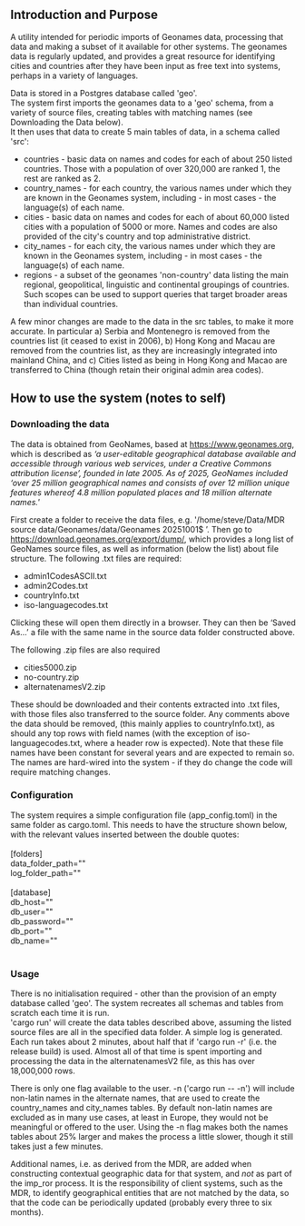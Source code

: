<h2>Introduction and Purpose</h2>
A utility intended for periodic imports of Geonames data, processing that data and making a subset of it available for other systems.
The geonames data is regularly updated, and provides a great resource for identifying cities and countries after they have been input 
as free text into systems, perhaps in a variety of languages.

Data is stored in a Postgres database called 'geo'. <br/>
The system first imports the geonames data to a 'geo' schema, from a variety of source files, creating tables with matching names (see Downloading the Data below).<br/> 
It then uses that data to create 5 main tables of data, in a schema called 'src':
<ul>
<li>countries - basic data on names and codes for each of about 250 listed countries. Those with a population of over 320,000 are ranked 1, the rest are ranked as 2.</li> 
<li>country_names - for each country, the various names under which they are known in the Geonames system, including - in most cases - the language(s) of each name.</li>
<li>cities - basic data on names and codes for each of about 60,000 listed cities with a population of 5000 or more. Names and codes are also provided of the city's country and top administrative district.</li> 
<li>city_names - for each city, the various names under which they are known in the Geonames system, including - in most cases - the language(s) of each name.</li>
<li>regions - a subset of the geonames 'non-country' data listing the main regional, geopolitical, linguistic and continental groupings of countries. Such scopes can be used to support queries that target broader areas than individual countries.</li> 
</ul>
A few minor changes are made to the data in the src tables, to make it more accurate. In particular a) Serbia and Montenegro is removed from the countries list (it ceased to exist in 2006), 
b) Hong Kong and Macau are removed from the countries list, as they are increasingly integrated into mainland China, and c) Cities listed as being in Hong Kong and Macao are transferred to China 
(though retain their original admin area codes). 

<h2>How to use the system  (notes to self)</h2>

<h3>Downloading the data</h3>
The data is obtained from GeoNames, based at <a href="https://www.geonames.org/" target="_blank">https://www.geonames.org</a>, which is described as 
<i>‘a user-editable geographical database available and accessible through various web services, under a Creative Commons attribution license’, founded in late 2005. 
As of 2025, GeoNames included ‘over 25 million geographical names and consists of over 12 million unique features whereof 4.8 million populated places and 18 million alternate names.'</i>

First create a folder to receive the data files, e.g. '/home/steve/Data/MDR source data/Geonames/data/Geonames 20251001$ ’. 
Then go to <a href="https://download.geonames.org/export/dump/" target="_blank">https://download.geonames.org/export/dump/</a>, which provides a long list of GeoNames source files, as well as information (below the list) about file structure. 
The following .txt files are required:
<ul>
<li>admin1CodesASCII.txt</li> 
<li>admin2Codes.txt</li> 
<li>countryInfo.txt</li> 
<li>iso-languagecodes.txt</li> 
</ul>
Clicking these will open them directly in a browser. They can then be ‘Saved As…’ a file with the same name in the source data folder constructed above. 

The following .zip files are also  required
<ul>
<li>cities5000.zip</li> 
<li>no-country.zip</li> 
<li>alternatenamesV2.zip</li> 
</ul>
These should be downloaded and their contents extracted into .txt files, with those files also transferred to the source folder. 
Any comments above the data should be removed, (this mainly applies to countryInfo.txt), as should any top rows with field names (with the exception of iso-languagecodes.txt, where a header row is expected). 
Note that these file names have been constant for several years and are expected to remain so. The names are hard-wired into the system - if they do change the code will require matching changes.

<h3>Configuration</h3>
The system requires a simple configuration file (app_config.toml) in the same folder as cargo.toml. This needs to have the structure shown below, 
with the relevant values inserted between the double quotes: <br/>
<br/>
[folders]<br/>
data_folder_path=""<br/>
log_folder_path=""<br/>
<br/>
[database]<br/>
db_host=""<br/>
db_user=""<br/>
db_password=""<br/>
db_port=""<br/>
db_name=""<br/>
<br/>
<h3>Usage</h3>
There is no initialisation required - other than the provision of an empty database called 'geo'. The system recreates all schemas and tables from scratch each time it is run.<br/>
'cargo run' will create the data tables described above, assuming the listed source files are all in the specified data folder. A simple log is generated.<br/>
Each run takes about 2 minutes, about half that if 'cargo run -r' (i.e. the release build) is used. Almost all of that time is spent importing and processing the data in the 
alternatenamesV2 file, as this has over 18,000,000 rows.<br/>

There is only one flag available to the user. -n ('cargo run -- -n') will include non-latin names in the alternate names, that are used to create the country_names and city_names tables. 
By default non-latin names are excluded as in many use cases, at least in Europe, they would not be meaningful or offered to the user. Using the -n flag makes both the names tables about 
25% larger and makes the process a little slower, though it still takes just a few minutes.

Additional names, i.e. as derived from the MDR, are added when constructing contextual geographic data for that system, and <i>not</i> as part of the imp_ror process. 
It is the responsibility of client systems, such as the MDR, to identify geographical entities that are not matched by the data, so that the code 
can be periodically updated (probably every three to six months).

